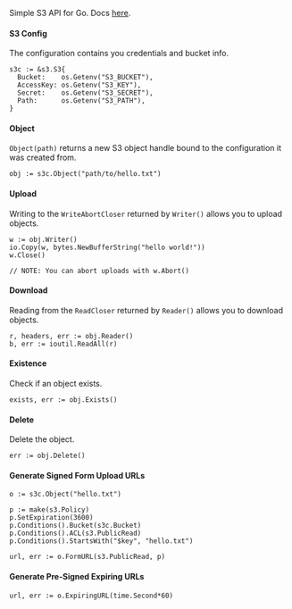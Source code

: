 Simple S3 API for Go. Docs [here](http://godoc.org/github.com/eaigner/s3).

#### S3 Config

The configuration contains you credentials and bucket info.

```
s3c := &s3.S3{
  Bucket:    os.Getenv("S3_BUCKET"),
  AccessKey: os.Getenv("S3_KEY"),
  Secret:    os.Getenv("S3_SECRET"),
  Path:      os.Getenv("S3_PATH"),
}
```

#### Object

`Object(path)` returns a new S3 object handle bound to the configuration it was created from.

```
obj := s3c.Object("path/to/hello.txt")
```

#### Upload

Writing to the `WriteAbortCloser` returned by `Writer()` allows you to upload objects.

```
w := obj.Writer()
io.Copy(w, bytes.NewBufferString("hello world!"))
w.Close()

// NOTE: You can abort uploads with w.Abort()
```

#### Download

Reading from the `ReadCloser` returned by `Reader()` allows you to download objects.

```
r, headers, err := obj.Reader()
b, err := ioutil.ReadAll(r)
```

#### Existence

Check if an object exists.

```
exists, err := obj.Exists()
```

#### Delete

Delete the object.

```
err := obj.Delete()
```

#### Generate Signed Form Upload URLs

```
o := s3c.Object("hello.txt")

p := make(s3.Policy)
p.SetExpiration(3600)
p.Conditions().Bucket(s3c.Bucket)
p.Conditions().ACL(s3.PublicRead)
p.Conditions().StartsWith("$key", "hello.txt")

url, err := o.FormURL(s3.PublicRead, p)
```

#### Generate Pre-Signed Expiring URLs

```
url, err := o.ExpiringURL(time.Second*60)
```
